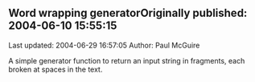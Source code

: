 ## Word wrapping generatorOriginally published: 2004-06-10 15:55:15 
Last updated: 2004-06-29 16:57:05 
Author: Paul McGuire 
 
A simple generator function to return an input string in fragments, each broken at spaces in the text.